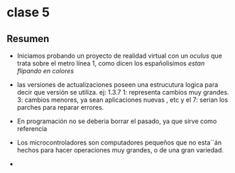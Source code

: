# clase 5

## Resumen

- Iniciamos probando un proyecto de realidad virtual con un *oculus* que trata sobre el metro línea 1, como dicen los españolisimos *estan flipando en colores*

- las versiones de actualizaciones poseen una estrucutura logica para decir que versión se utiliza. ej: 1.3.7   1: representa cambios muy grandes. 3: cambios menores, ya sean aplicaciones nuevas , etc y el 7: serian los parches para reparar errores.

- En programación no se deberia borrar el pasado, ya que sirve como referencia

- Los microcontroladores son computadores pequeños que no esta´´án hechos para hacer operaciones muy grandes, o de una gran variedad.

- 
